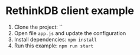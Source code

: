 # RethinkDB client example

1. Clone the project: ``
1. Open file `app.js` and update the configuration
1. Install dependencies: `npm install`
1. Run this example: `npm run start`